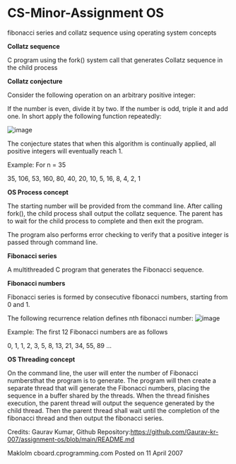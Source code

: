# CS-Minor-Assignment OS 
fibonacci series and collatz sequence using operating system concepts

**Collatz sequence**

C program using the fork() system call that generates Collatz sequence in the child process

**Collatz conjecture**

Consider the following operation on an arbitrary positive integer:

If the number is even, divide it by two.
If the number is odd, triple it and add one.
In short apply the following function repeatedly:

![image](https://user-images.githubusercontent.com/99437098/200189146-b40e07fc-21c5-4813-98a3-fe0f2143e60b.png)


The conjecture states that when this algorithm is continually applied, all positive integers will eventually reach 1.

Example: For n = 35

35, 106, 53, 160, 80, 40, 20, 10, 5, 16, 8, 4, 2, 1

**OS Process concept**

The starting number will be provided from the command line. After calling fork(), the child process shall output the collatz sequence. The parent has to wait for the child process to complete and then exit the program.

The program also performs error checking to verify that a positive integer is passed through command line.

**Fibonacci series**

A multithreaded C program that generates the Fibonacci sequence.


**Fibonacci numbers**

Fibonacci series is formed by consecutive fibonacci numbers, starting from 0 and 1.

The following recurrence relation defines nth fibonacci number:
![image](https://user-images.githubusercontent.com/99437098/200189239-dc2d7cce-b175-4a78-beb7-9de0843dd470.png)

Example: The first 12 Fibonacci numbers are as follows

0, 1, 1, 2, 3, 5, 8, 13, 21, 34, 55, 89 ...

**OS Threading concept**

On the command line, the user will enter the number of Fibonacci numbersthat the program is to generate. The program will then create a separate thread that will generate the Fibonacci numbers, placing the sequence in a buffer shared by the threads. When the thread finishes execution, the parent thread will output the sequence generated by the child thread. Then the parent thread shall wait until the completion of the fibonacci thread and then output the fibonacci series.

Credits: Gaurav Kumar, Github Repository:https://github.com/Gaurav-kr-007/assignment-os/blob/main/README.md

Maklolm 
cboard.cprogramming.com 
Posted on 11 April 2007 
